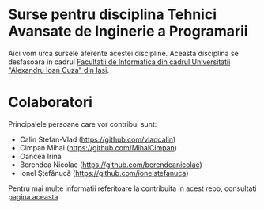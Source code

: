 # Surse pentru disciplina Tehnici Avansate de Inginerie a Programarii

Aici vom urca sursele aferente acestei discipline.
Aceasta disciplina se desfasoara in cadrul [Facultatii de Informatica din cadrul Universitatii "Alexandru Ioan Cuza" din Iasi][url_info_uaic].

# Colaboratori

Principalele persoane care vor contribui sunt:

- Calin Stefan-Vlad (https://github.com/vladcalin)
- Cimpan Mihai (https://github.com/MihaiCimpan)
- Oancea Irina
- Berendea Nicolae (https://github.com/berendeanicolae)
- Ionel Ştefănucă (https://github.com/ionelstefanuca)

Pentru mai multe informatii referitoare la contribuita in acest repo, consultati [pagina aceasta](CONTRIBUTE.md)



[url_info_uaic]: http://www.info.uaic.ro/
